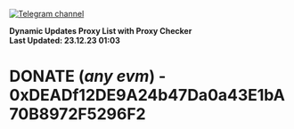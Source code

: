[![Telegram channel](https://img.shields.io/endpoint?url=https://runkit.io/damiankrawczyk/telegram-badge/branches/master?url=https://t.me/n4z4v0d)](https://t.me/n4z4v0d) 

**Dynamic Updates Proxy List with Proxy Checker**  
**Last Updated: 23.12.23 01:03**

# DONATE (_any evm_) - 0xDEADf12DE9A24b47Da0a43E1bA70B8972F5296F2
